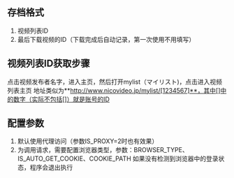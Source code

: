 ## 存档格式
1. 视频列表ID
2. 最后下载视频的ID（下载完成后自动记录，第一次使用不用填写）

## 视频列表ID获取步骤
点击视频发布者名字，进入主页，然后打开mylist（マイリスト)，点击进入视频列表主页
地址类似为**http://www.nicovideo.jp/mylist/[1234567]**，其中[]中的数字（实际不包括[]）就是账号的ID

## 配置参数
1. 默认使用代理访问（参数IS_PROXY=2时也有效果）
3. 为调用请求，需要配置浏览器类型，参数：BROWSER_TYPE、IS_AUTO_GET_COOKIE、COOKIE_PATH
如果没有检测到浏览器中的登录状态，程序会退出执行